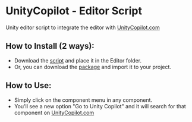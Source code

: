 # UnityCopilot - Editor Script
Unity editor script to integrate the editor with <a href="https://www.UnityCopilot.com">UnityCopilot.com</a><br>
<h2>How to Install (2 ways):</h2>
<ul>
  <li>Download the <a href="https://github.com/OBalfaqih/UnityCopilot-Editor/tree/master/Editor">script</a> and place it in the Editor folder.</li>
  <li>Or, you can download the <a href="https://github.com/OBalfaqih/UnityCopilot-Editor/blob/master/UnityCopilot-EditorScript.unitypackage">package</a> and import it to your project.</li>
</ul>

<h2>How to Use:</h2>
<ul>
  <li>Simply click on the component menu in any component.</li>
  <li>You'll see a new option "Go to Unity Copilot" and it will search for that component on <a href="https://www.UnityCopilot.com">UnityCopilot.com</a></li>
</ul>
